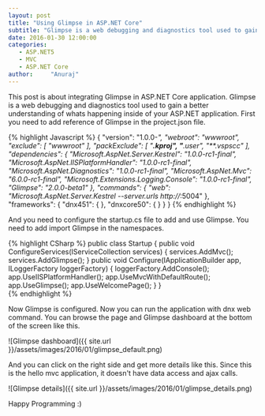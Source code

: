 ```yaml
---
layout: post
title: "Using Glimpse in ASP.NET Core"
subtitle: "Glimpse is a web debugging and diagnostics tool used to gain a better understanding of whats happening inside of your ASP.NET application. This post about integrating Glimpse in ASP.NET Core application"
date: 2016-01-30 12:00:00
categories: 
   - ASP.NET5
   - MVC
   - ASP.NET Core
author:     "Anuraj"
---
```

This post is about integrating Glimpse in ASP.NET Core application. Glimpse is a web debugging and diagnostics tool used to gain a better understanding of whats happening inside of your ASP.NET application. First you need to add reference of Glimpse in the project.json file.

{% highlight Javascript %}
{
    "version": "1.0.0-*",
    "webroot": "wwwroot",
    "exclude": [
        "wwwroot"
    ],
    "packExclude": [
        "**.kproj",
        "**.user",
        "**.vspscc"
    ],
    "dependencies": {
        "Microsoft.AspNet.Server.Kestrel": "1.0.0-rc1-final",
        "Microsoft.AspNet.IISPlatformHandler": "1.0.0-rc1-final",
        "Microsoft.AspNet.Diagnostics": "1.0.0-rc1-final",
        "Microsoft.AspNet.Mvc": "6.0.0-rc1-final",
        "Microsoft.Extensions.Logging.Console": "1.0.0-rc1-final",
        "Glimpse": "2.0.0-beta1"
    },
    "commands": {
        "web": "Microsoft.AspNet.Server.Kestrel --server.urls http://*:5004"
    },
    "frameworks": {
         "dnx451": { },
         "dnxcore50": { }
    }
}
{% endhighlight %}

And you need to configure the startup.cs file to add and use Glimpse. You need to add import Glimpse in the namespaces.

{% highlight CSharp %}
public class Startup
{
    public void ConfigureServices(IServiceCollection services)
    {
        services.AddMvc();
        services.AddGlimpse();
    }
    public void Configure(IApplicationBuilder app, ILoggerFactory loggerFactory)
    {
        loggerFactory.AddConsole();
        app.UseIISPlatformHandler();
        app.UseMvcWithDefaultRoute();
        app.UseGlimpse();
        app.UseWelcomePage();
    }
}	
{% endhighlight %}

Now Glimpse is configured. Now you can run the application with dnx web command. You can browse the page and Glimpse dashboard at the bottom of the screen like this.

![Glimpse dashboard]({{ site.url }}/assets/images/2016/01/glimpse_default.png)

And you can click on the right side and get more details like this. Since this is the hello mvc application, it doesn't have data access and ajax calls.

![Glimpse details]({{ site.url }}/assets/images/2016/01/glimpse_details.png)

Happy Programming :)